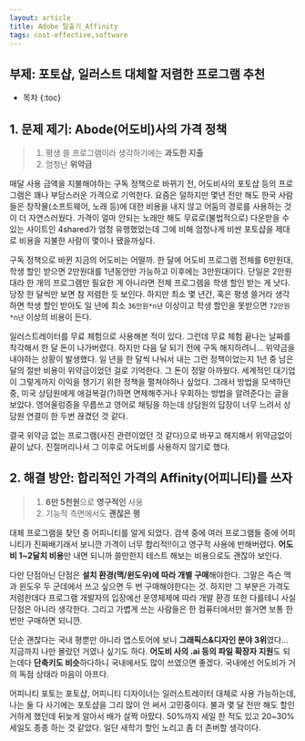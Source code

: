 ```yaml
---
layout: article
title: Adobe 탈출기_Affinity
tags: cost-effective,software
---
```


## 부제: 포토샵, 일러스트 대체할 저렴한 프로그램 추천
* 목차
{:toc}

## 1. 문제 제기: Abode(어도비)사의 가격 정책

>1. 평생 쓸 프로그램이라 생각하기에는 **과도한 지출**
>1. 엄청난 **위약금**
 
매달 사용 금액을 지불해야하는 구독 정책으로 바뀌기 전, 어도비사의 포토샵 등의 프로그램은 꽤나 부담스러운 가격으로 기억한다.
요즘은 덜하지만 몇년 전만 해도 한국 사람들은 창작물(소프트웨어, 노래 등)에 대한 비용을 내지 않고 어둠의 경로를 사용하는 것이 더 자연스러웠다.
가격이 얼마 안되는 노래만 해도 무료로(불법적으로) 다운받을 수 있는 사이트인 4shared가 엄청 유행했었는데
그에 비해 엄청나게 비싼 포토샵을 제대로 비용을 지불한 사람이 몇이나 됐을까싶다.

구독 정책으로 바뀐 지금의 어도비는 어떨까.
한 달에 어도비 프로그램 전체를 6만원대, 학생 할인 받으면 2만원대를 1년동안만 가능하고 이후에는 3만원대이다.
단일은 2만원대라 한 개의 프로그램만 필요한 게 아니라면 전체 프로그램을 학생 할인 받는 게 낫다.
당장 한 달씩만 보면 참 저렴한 듯 보인다.
하지만 최소 몇 년간, 혹은 평생 쓸거라 생각하면 학생 할인 받아도 일 년에 최소 `36만원*n년` 이상이고 학생 할인을 못받으면 `72만원*n년` 이상의 비용이 든다.

일러스트레이터를 무료 체험으로 사용해본 적이 있다.
그런데 무료 체험 끝나는 날짜를 착각해서 한 달 돈이 나가버렸다.
하지만 다음 달 되기 전에 구독 해지하려니... 위약금을 내야하는 상황이 발생했다.
일 년을 한 달씩 나눠서 내는 그런 정책이었는지 1년 중 남은 달의 절반 비용이 위약금이었던 걸로 기억한다.
그 돈이 정말 아까웠다. 세계적인 대기업이 그렇게까지 이익을 챙기기 위한 정책을 펼쳐야하나 싶었다.
그래서 방법을 모색하던 중, 미국 상담원에게 애걸복걸(?)하면 면제해주거나 우회하는 방법을 알려준다는 글을 보았다.
영어울렁증을 무릅쓰고 영어로 채팅을 하는데 상담원의 답장이 너무 느려서 상담원 연결이 한 두번 끊겼던 것 같다.

결국 위약금 없는 프로그램(사진 관련이었던 것 같다)으로 바꾸고 해지해서 위약금없이 끝이 났다.
진절머리나서 그 이후로 어도비를 사용하지 않기로 했다.

## 2. 해결 방안: 합리적인 가격의 Affinity(어피니티)를 쓰자

>1. **6만 5천원**으로 **영구적인** 사용
>1. 기능적 측면에서도 **괜찮은 평**
  
대체 프로그램을 찾던 중 어피니티를 알게 되었다. 검색 중에 여러 프로그램들 중에 어피니티가 진짜배기래서 보니깐 가격이 너무 합리적!!이고 영구적 사용에 반해버렸다.
**어도비 1~2달치 비용**만 내면 되니까 쓸만한지 테스트 해보는 비용으로도 괜찮아 보인다.

다만 단점아닌 단점은 **설치 환경(맥/윈도우)에 따라 개별 구매**해야한다. 그말은 즉슨 맥과 윈도우 두 군데에서 쓰고 싶으면 두 번 구매해야한다는 것.
하지만 그 부분은 가격도 저렴한데다 프로그램 개발자의 입장에선 운영체제에 따라 개발 환경 또한 다를테니 사실 단점은 아니라 생각한다.
그리고 가볍게 쓰는 사람들은 한 컴퓨터에서만 쓸거면 보통 한 번만 구매하면 되니깐.

단순 괜찮다는 국내 평뿐만 아니라 앱스토어에 보니 **그래픽스&디자인 분야 3위**였다... 지금까지 나만 몰랐던 거였나 싶기도 하다.
**어도비 사의 .ai 등의 파일 확장자 지원**도 되는데다 **단축키도 비슷**하다하니 국내에서도 많이 쓰였으면 좋겠다.
국내에선 어도비가 거의 독점 상태라 마음이 아프다.

어피니티 포토는 포토샵, 어피니티 디자이너는 일러스트레이터 대체로 사용 가능하는데, 나는 둘 다 사기에는 포토샵을 그리 많이 안 써서 고민중이다.
불과 몇 달 전만 해도 할인 거하게 했던데 뒤늦게 알아서 배가 살짝 아팠다. 50%까지 세일 한 적도 있고 20~30% 세일도 종종 하는 것 같았다.
일단 새학기 할인 노리고 좀 더 존버할 생각이다.
